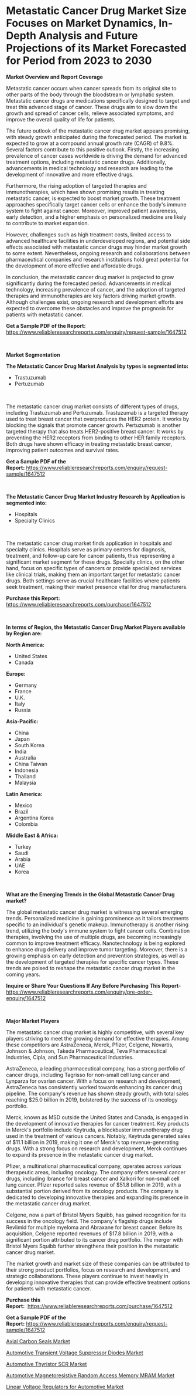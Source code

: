 <p><h1>Metastatic Cancer Drug Market Size Focuses on Market Dynamics, In-Depth Analysis and Future Projections of its Market Forecasted for Period from 2023 to 2030</h1></p><p><strong>Market Overview and Report Coverage</strong></p>
<p><p>Metastatic cancer occurs when cancer spreads from its original site to other parts of the body through the bloodstream or lymphatic system. Metastatic cancer drugs are medications specifically designed to target and treat this advanced stage of cancer. These drugs aim to slow down the growth and spread of cancer cells, relieve associated symptoms, and improve the overall quality of life for patients.</p><p>The future outlook of the metastatic cancer drug market appears promising, with steady growth anticipated during the forecasted period. The market is expected to grow at a compound annual growth rate (CAGR) of 9.8%. Several factors contribute to this positive outlook. Firstly, the increasing prevalence of cancer cases worldwide is driving the demand for advanced treatment options, including metastatic cancer drugs. Additionally, advancements in medical technology and research are leading to the development of innovative and more effective drugs.</p><p>Furthermore, the rising adoption of targeted therapies and immunotherapies, which have shown promising results in treating metastatic cancer, is expected to boost market growth. These treatment approaches specifically target cancer cells or enhance the body's immune system to fight against cancer. Moreover, improved patient awareness, early detection, and a higher emphasis on personalized medicine are likely to contribute to market expansion.</p><p>However, challenges such as high treatment costs, limited access to advanced healthcare facilities in underdeveloped regions, and potential side effects associated with metastatic cancer drugs may hinder market growth to some extent. Nevertheless, ongoing research and collaborations between pharmaceutical companies and research institutions hold great potential for the development of more effective and affordable drugs.</p><p>In conclusion, the metastatic cancer drug market is projected to grow significantly during the forecasted period. Advancements in medical technology, increasing prevalence of cancer, and the adoption of targeted therapies and immunotherapies are key factors driving market growth. Although challenges exist, ongoing research and development efforts are expected to overcome these obstacles and improve the prognosis for patients with metastatic cancer.</p></p>
<p><strong>Get a Sample PDF of the Report:</strong> <a href="https://www.reliableresearchreports.com/enquiry/request-sample/1647512">https://www.reliableresearchreports.com/enquiry/request-sample/1647512</a></p>
<p>&nbsp;</p>
<p><strong>Market Segmentation</strong></p>
<p><strong>The Metastatic Cancer Drug Market Analysis by types is segmented into:</strong></p>
<p><ul><li>Trastuzumab</li><li>Pertuzumab</li></ul></p>
<p>&nbsp;</p>
<p><p>The metastatic cancer drug market consists of different types of drugs, including Trastuzumab and Pertuzumab. Trastuzumab is a targeted therapy used to treat breast cancer that overproduces the HER2 protein. It works by blocking the signals that promote cancer growth. Pertuzumab is another targeted therapy that also treats HER2-positive breast cancer. It works by preventing the HER2 receptors from binding to other HER family receptors. Both drugs have shown efficacy in treating metastatic breast cancer, improving patient outcomes and survival rates.</p></p>
<p><strong>Get a Sample PDF of the Report:</strong>&nbsp;<a href="https://www.reliableresearchreports.com/enquiry/request-sample/1647512">https://www.reliableresearchreports.com/enquiry/request-sample/1647512</a></p>
<p>&nbsp;</p>
<p><strong>The Metastatic Cancer Drug Market Industry Research by Application is segmented into:</strong></p>
<p><ul><li>Hospitals</li><li>Specialty Clinics</li></ul></p>
<p>&nbsp;</p>
<p><p>The metastatic cancer drug market finds application in hospitals and specialty clinics. Hospitals serve as primary centers for diagnosis, treatment, and follow-up care for cancer patients, thus representing a significant market segment for these drugs. Specialty clinics, on the other hand, focus on specific types of cancers or provide specialized services like clinical trials, making them an important target for metastatic cancer drugs. Both settings serve as crucial healthcare facilities where patients seek treatment, making their market presence vital for drug manufacturers.</p></p>
<p><strong>Purchase this Report:</strong>&nbsp; <a href="https://www.reliableresearchreports.com/purchase/1647512">https://www.reliableresearchreports.com/purchase/1647512</a></p>
<p>&nbsp;</p>
<p><strong>In terms of Region, the Metastatic Cancer Drug Market Players available by Region are:</strong></p>
<p>
    <p> <strong> North America: </strong>
        <ul>
            <li>United States</li>
            <li>Canada</li>
        </ul>
        </p> 
    <p> <strong> Europe: </strong>
        <ul>
            <li>Germany</li>
            <li>France</li>
            <li>U.K.</li>
            <li>Italy</li>
            <li>Russia</li>
        </ul>
        </p> 
    <p> <strong> Asia-Pacific: </strong>
        <ul>
            <li>China</li>
            <li>Japan</li>
            <li>South Korea</li>
            <li>India</li>
            <li>Australia</li>
            <li>China Taiwan</li>
            <li>Indonesia</li>
            <li>Thailand</li>
            <li>Malaysia</li>
        </ul>
        </p> 
    <p> <strong> Latin America: </strong>
        <ul>
            <li>Mexico</li>
            <li>Brazil</li>
            <li>Argentina Korea</li>
            <li>Colombia</li>
        </ul>
        </p> 
    <p> <strong> Middle East & Africa: </strong>
        <ul>
            <li>Turkey</li>
            <li>Saudi</li>
            <li>Arabia</li>
            <li>UAE</li>
            <li>Korea</li>
        </ul>
    </p>
    </p>
<p>&nbsp;</p>
<p><strong>What are the Emerging Trends in the Global Metastatic Cancer Drug market?</strong></p>
<p><p>The global metastatic cancer drug market is witnessing several emerging trends. Personalized medicine is gaining prominence as it tailors treatments specific to an individual's genetic makeup. Immunotherapy is another rising trend, utilizing the body's immune system to fight cancer cells. Combination therapies, involving the use of multiple drugs, are becoming increasingly common to improve treatment efficacy. Nanotechnology is being explored to enhance drug delivery and improve tumor targeting. Moreover, there is a growing emphasis on early detection and prevention strategies, as well as the development of targeted therapies for specific cancer types. These trends are poised to reshape the metastatic cancer drug market in the coming years.</p></p>
<p><strong>Inquire or Share Your Questions If Any Before Purchasing This Report</strong>- <a href="https://www.reliableresearchreports.com/enquiry/pre-order-enquiry/1647512">https://www.reliableresearchreports.com/enquiry/pre-order-enquiry/1647512</a></p>
<p>&nbsp;</p>
<p><strong>Major Market Players</strong></p>
<p><p>The metastatic cancer drug market is highly competitive, with several key players striving to meet the growing demand for effective therapies. Among these competitors are AstraZeneca, Merck, Pfizer, Celgene, Novartis, Johnson & Johnson, Takeda Pharmaceutical, Teva Pharmaceutical Industries, Cipla, and Sun Pharmaceutical Industries.</p><p>AstraZeneca, a leading pharmaceutical company, has a strong portfolio of cancer drugs, including Tagrisso for non-small cell lung cancer and Lynparza for ovarian cancer. With a focus on research and development, AstraZeneca has consistently worked towards enhancing its cancer drug pipeline. The company's revenue has shown steady growth, with total sales reaching $25.0 billion in 2019, bolstered by the success of its oncology portfolio.</p><p>Merck, known as MSD outside the United States and Canada, is engaged in the development of innovative therapies for cancer treatment. Key products in Merck's portfolio include Keytruda, a blockbuster immunotherapy drug used in the treatment of various cancers. Notably, Keytruda generated sales of $11.1 billion in 2019, making it one of Merck's top revenue-generating drugs. With a strong focus on research and development, Merck continues to expand its presence in the metastatic cancer drug market.</p><p>Pfizer, a multinational pharmaceutical company, operates across various therapeutic areas, including oncology. The company offers several cancer drugs, including Ibrance for breast cancer and Xalkori for non-small cell lung cancer. Pfizer reported sales revenue of $51.8 billion in 2019, with a substantial portion derived from its oncology products. The company is dedicated to developing innovative therapies and expanding its presence in the metastatic cancer drug market.</p><p>Celgene, now a part of Bristol Myers Squibb, has gained recognition for its success in the oncology field. The company's flagship drugs include Revlimid for multiple myeloma and Abraxane for breast cancer. Before its acquisition, Celgene reported revenues of $17.8 billion in 2019, with a significant portion attributed to its cancer drug portfolio. The merger with Bristol Myers Squibb further strengthens their position in the metastatic cancer drug market.</p><p>The market growth and market size of these companies can be attributed to their strong product portfolios, focus on research and development, and strategic collaborations. These players continue to invest heavily in developing innovative therapies that can provide effective treatment options for patients with metastatic cancer.</p></p>
<p><strong>Purchase this Report:</strong>&nbsp;&nbsp;<a href="https://www.reliableresearchreports.com/purchase/1647512">https://www.reliableresearchreports.com/purchase/1647512</a></p>
<p></p>
<p><strong>Get a Sample PDF of the Report:</strong>&nbsp;<a href="https://www.reliableresearchreports.com/enquiry/request-sample/1647512">https://www.reliableresearchreports.com/enquiry/request-sample/1647512</a></p>
<p><p><a href="https://github.com/GroverBarry/Market-Research-Report-List-2/blob/main/axial-carbon-seals-market.md">Axial Carbon Seals Market</a></p><p><a href="https://medium.com/@irwingibson727/automotive-transient-voltage-suppressor-diodes-market-research-report-its-history-and-forecast-76ce48cf7559">Automotive Transient Voltage Suppressor Diodes Market</a></p><p><a href="https://medium.com/@dennismurphy47/automotive-thyristor-scr-market-trends-and-market-analysis-forecasted-for-period-2023-2030-75259e634e20">Automotive Thyristor SCR Market</a></p><p><a href="https://medium.com/@vincentalvarez1980/automotive-magnetoresistive-random-access-memory-mram-market-outlook-industry-overview-and-7a7a16fe32c1">Automotive Magnetoresistive Random Access Memory MRAM Market</a></p><p><a href="https://medium.com/@amandagarza17/linear-voltage-regulators-for-automotive-market-size-market-outlook-and-market-forecast-2023-to-5b2cda6da8ac">Linear Voltage Regulators for Automotive Market</a></p></p>